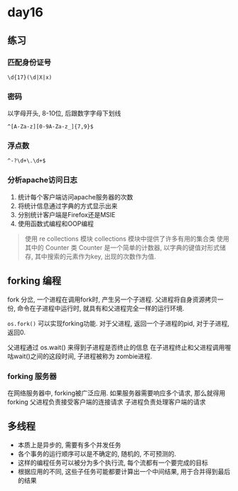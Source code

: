 # day16

## 练习

### 匹配身份证号

`\d{17}(\d|X|x)`

### 密码

以字母开头, 8-10位, 后跟数字字母下划线

`^[A-Za-z][0-9A-Za-z_]{7,9}$`


### 浮点数

`^-?\d+\.\d+$`

### 分析apache访问日志

1. 统计每个客户端访问apache服务器的次数
2. 将统计信息通过字典的方式显示出来
3. 分别统计客户端是Firefox还是MSIE
4. 使用函数式编程和OOP编程

> 使用 re collections 模块
> collections 模块中提供了许多有用的集合类
> 使用其中的 Counter 类
> Counter 是一个简单的计数器, 以字典的键值对形式储存, 其中搜索的元素作为key, 出现的次数作为值.

## forking 编程

fork 分岔, 一个进程在调用fork时, 产生另一个子进程.
父进程将自身资源拷贝一份, 命令在子进程中运行时, 就具有和父进程完全一样的运行环境.

`os.fork()` 可以实现forking功能.
对于父进程, 返回一个子进程的pid, 对于子进程, 返回0.

父进程通过 os.wait() 来得到子进程是否终止的信息
在子进程终止和父进程调用喔咕wait()之间的这段时间, 子进程被称为 zombie进程.

### forking 服务器

在网络服务器中, forking被广泛应用. 如果服务器需要响应多个请求, 那么就得用forking
父进程负责接受客户端的连接请求
子进程负责处理客户端的请求

## 多线程

- 本质上是异步的, 需要有多个并发任务
- 各个事务的运行顺序可以是不确定的, 随机的, 不可预测的.
- 这样的编程任务可以被分为多个执行流, 每个流都有一个要完成的目标
- 根据应用的不同, 这些子任务可能都要计算出一个中间结果, 用于合并得到最后的结果

